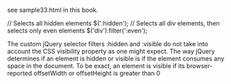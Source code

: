 
see sample33.html in this book.


// Selects all hidden elements
$(':hidden');
// Selects all div elements, then selects only even elements
$('div').filter(':even');



The custom jQuery selector filters :hidden and :visible do not take into account the CSS
visibility property as one might expect. The way jQuery determines if an element is hidden or
visible is if the element consumes any space in the document. To be exact, an element is visible
if its browser-reported offsetWidth or offsetHeight is greater than 0


